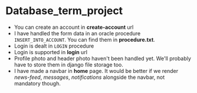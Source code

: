 # Database_term_project
* You can create an account in **create-account** url
* I have handled the form data in an oracle procedure <code>INSERT_INTO_ACCOUNT</code>. You can find them in **procedure.txt**.
* Login is dealt in <code>LOGIN</code> procedure
* Login is supported in **login** url
* Profile photo and header photo haven't been handled yet. We'll probably have to store them in django file storage too.
* I have made a navbar in **home** page. It would be better if we render _news-feed_, _messages_, _notifications_ alongside the navbar, not mandatory though.
